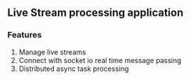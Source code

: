 ## Live Stream processing application

### Features
1. Manage live streams
2. Connect with socket io real time message passing 
3. Distributed async task processing
